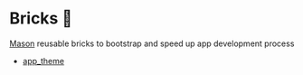 # Bricks 🧱

[Mason][mason_link] reusable bricks to bootstrap and speed up app development process

- [app_theme][app_theme]

[mason_link]: https://pub.dev/packages/mason

[app_theme]: https://brickhub.dev/bricks/app_theme